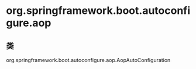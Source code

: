 # org.springframework.boot.autoconfigure.aop

## 类

org.springframework.boot.autoconfigure.aop.AopAutoConfiguration




